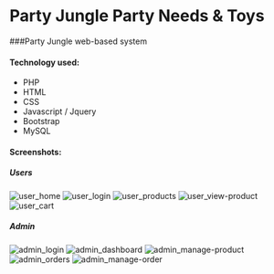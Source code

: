 # Party Jungle Party Needs & Toys
###Party Jungle web-based system

#### Technology used:
- PHP
- HTML
- CSS
- Javascript / Jquery
- Bootstrap
- MySQL

#### Screenshots:

##### Users
![user_home](https://github.com/user-attachments/assets/68bce7bc-cfa3-420f-8c2e-17fc8a71c78c)
![user_login](https://github.com/user-attachments/assets/84af6efb-21d4-4040-9da9-6dad41b4ec4a)
![user_products](https://github.com/user-attachments/assets/dfa62e67-8f00-4342-9005-b221976c6843)
![user_view-product](https://github.com/user-attachments/assets/dacf557e-6765-4df9-b7be-972d0be4d08e)
![user_cart](https://github.com/user-attachments/assets/97b176e1-62c7-450f-81e5-9d552a4c24aa)

##### Admin
![admin_login](https://github.com/user-attachments/assets/073df602-d68a-43f6-bde0-05721f0cbaba)
![admin_dashboard](https://github.com/user-attachments/assets/ba86dfd9-2d03-4332-9ebb-1b2229868a77)
![admin_manage-product](https://github.com/user-attachments/assets/960a9c9d-b42b-496a-a533-467a72cb21df)
![admin_orders](https://github.com/user-attachments/assets/7f2dbac7-25be-48c7-b9a1-ee2afc6d06b6)
![admin_manage-order](https://github.com/user-attachments/assets/89338336-a480-43a9-9966-a669210f087b)
